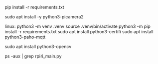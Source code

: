 pip install -r requirements.txt

sudo apt install -y python3-picamera2

linux:
python3 -m venv .venv
source .venv/bin/activate
python3 -m pip install -r requirements.txt
sudo apt install python3-certifi
 sudo apt install python3-paho-mqtt

sudo apt install python3-opencv


ps -aux | grep rpi4_main.py

